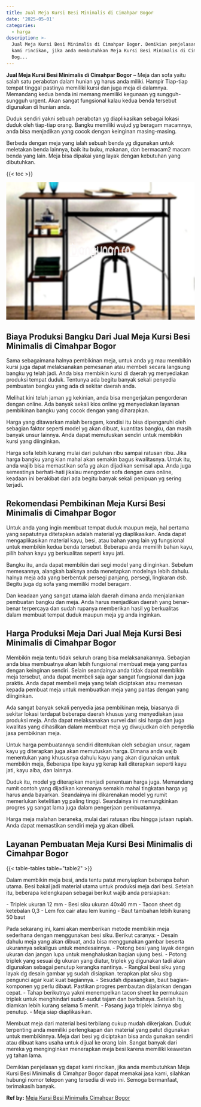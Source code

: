 ```yaml
---
title: Jual Meja Kursi Besi Minimalis di Cimahpar Bogor
date: '2025-05-01'
categories:
  - harga
description: >-
  Jual Meja Kursi Besi Minimalis di Cimahpar Bogor. Demikian penjelasan yg dapat
  kami rincikan, jika anda membutuhkan Meja Kursi Besi Minimalis di Cimahpar
  Bog...
---
```


**Jual Meja Kursi Besi Minimalis di Cimahpar Bogor** – Meja dan sofa yaitu salah satu perabotan dalam hunian yg harus anda miliki. Hampir Tiap-tiap tempat tinggal pastinya memiliki kursi dan juga meja di dalamnya. Memandang kedua benda ini memang memiliki kegunaan yg sungguh-sungguh urgent. Akan sangat fungsional kalau kedua benda tersebut digunakan di hunian anda.

Duduk sendiri yakni sebuah perabotan yg diaplikasikan sebagai lokasi duduk oleh tiap-tiap orang. Bangku memiliki wujud yg beragam macamnya, anda bisa menjadikan yang cocok dengan keinginan masing-masing.

Berbeda dengan meja yang ialah sebuah benda yg digunakan untuk meletakan benda lainnya, baik itu buku, makanan, dan bermacam2 macam benda yang lain. Meja bisa dipakai yang layak dengan kebutuhan yang dibutuhkan.

{{< toc >}}

![Jual Meja Kursi Besi Minimalis di Cimahpar Bogor](/images/jual-meja-besi-murah24.png)

## Biaya Produksi Bangku Dari Jual Meja Kursi Besi Minimalis di Cimahpar Bogor

Sama sebagaimana halnya pembikinan meja, untuk anda yg mau membikin kursi juga dapat melaksanakan pemesanan atau membeli secara langsung bangku yg telah jadi. Anda bisa membikin kursi di daerah yg menyediakan produksi tempat duduk. Tentunya ada begitu banyak sekali penyedia pembuatan bangku yang ada di sekitar daerah anda.

Melihat kini telah jaman yg kekinian, anda bisa mengerjakan pengorderan dengan online. Ada banyak sekali kios online yg menyediakan layanan pembikinan bangku yang cocok dengan yang diharapkan.

Harga yang ditawarkan malah beragam, kondisi itu bisa dipengaruhi oleh sebagian faktor seperti model yg akan dibuat, kuantitas bangku, dan masih banyak unsur lainnya. Anda dapat memutuskan sendiri untuk membikin kursi yang diinginkan.

Harga sofa lebih kurang mulai dari puluhan ribu sampai ratusan ribu. Jika harga bangku yang kian mahal akan semakin bagus kwalitasnya. Untuk itu, anda wajib bisa memastikan sofa yg akan dijadikan semisal apa. Anda juga semestinya berhati-hati jikalau mengorder sofa dengan cara online, keadaan ini berakibat dari ada begitu banyak sekali penipuan yg sering terjadi.

## Rekomendasi Pembikinan Meja Kursi Besi Minimalis di Cimahpar Bogor

Untuk anda yang ingin membuat tempat duduk maupun meja, hal pertama yang sepatutnya ditetapkan adalah material yg diaplikasikan. Anda dapat mengaplikasikan material kayu, besi, atau bahan yang lain yg fungsional untuk membikin kedua benda tersebut. Beberapa anda memilih bahan kayu, pilih bahan kayu yg berkualitas seperti kayu jati.

Bangku itu, anda dapat membikin dari segi model yang diinginkan. Sebelum memesannya, alangkah baiknya anda menetapkan modelnya lebih dahulu. halnya meja ada yang berbentuk persegi panjang, persegi, lingkaran dsb. Begitu juga dg sofa yang memiliki model beragam.

Dan keadaan yang sangat utama ialah daerah dimana anda menjalankan pembuatan bangku dan meja. Anda harus menjadikan daerah yang benar-benar terpercaya dan sudah rupanya memberikan hasil yg berkualitas dalam membuat tempat duduk maupun meja yg anda inginkan.

## Harga Produksi Meja Dari Jual Meja Kursi Besi Minimalis di Cimahpar Bogor

Membikin meja tentu tidak seluruh orang bisa melaksanakannya. Sebagian anda bisa membuatnya akan lebih fungsional membuat meja yang pantas dengan keinginan sendiri. Selain seandainya anda tidak dapat membikin meja tersebut, anda dapat membeli saja agar sangat fungsional dan juga praktis. Anda dapat membeli meja yang telah diciptakan atau memesan kepada pembuat meja untuk membuatkan meja yang pantas dengan yang diinginkan.

Ada sangat banyak sekali penyedia jasa pembikinan meja, biasanya di sekitar lokasi terdapat beberapa daerah khusus yang menyediakan jasa produksi meja. Anda dapat melaksanakan survei dari sisi harga dan juga kwalitas yang dihasilkan dalam membuat meja yg diwujudkan oleh penyedia jasa pembikinan meja.

Untuk harga pembuatannya sendiri ditentukan oleh sebagian unsur, ragam kayu yg diterapkan juga akan memutuskan harga. Dimana anda wajib menentukan yang khususnya dahulu kayu yang akan digunakan untuk membikin meja, Beberapa tipe kayu yg kerap kali diterapkan seperti kayu jati, kayu alba, dan lainnya.

Duduk itu, model yg diterapkan menjadi penentuan harga juga. Memandang rumit contoh yang dijadikan karenanya semakin mahal tingkatan harga yg harus anda bayarkan. Seandainya ini dikarenakan model yg rumit memerlukan ketelitian yg paling tinggi. Seandainya ini memungkinkan progres yg sangat lama juga dalam pengerjaan pembuatannya.

Harga meja malahan beraneka, mulai dari ratusan ribu hingga jutaan rupiah. Anda dapat memastikan sendiri meja yg akan dibeli.

## Layanan Pembuatan Meja Kursi Besi Minimalis di Cimahpar Bogor

{{< table-tables table="table2" >}}

Dalam membikin meja besi, anda tentu patut menyiapkan beberapa bahan utama. Besi bakal jadi material utama untuk produksi meja dari besi. Setelah itu, beberapa kelengkapan sebagai berikut wajib anda persiapkan:

\- Triplek ukuran 12 mm - Besi siku ukuran 40x40 mm - Tacon sheet dg ketebalan 0,3 - Lem fox cair atau lem kuning - Baut tambahan lebih kurang 50 baut

Pada sekarang ini, kami akan memberikan metode membikin meja sederhana dengan menggunakan besi siku. Berikut caranya: - Desain dahulu meja yang akan dibuat, anda bisa menggunakan gambar beserta ukurannya sekaligus untuk mendesainnya. - Potong besi yang layak dengan ukuran dan jangan lupa untuk menghaluskan bagian ujung besi. - Potong triplek yang sesuai dg ukuran yang diatur, triplek yg digunakan tadi akan digunakan sebagai penutup kerangka nantinya. - Rangkai besi siku yang layak dg desain gambar yg sudah disiapkan. terapkan plat siku sbg pengunci agar kuat kuat bagiannya. - Sesudah dipasangkan, baut bagian-komponen yg perlu dibaut. Pastikan progres pembautan dijalankan dengan cepat. - Tahap berikutnya yakni menempelkan tacon sheet ke permukaan triplek untuk menghindari sudut-sudut tajam dan berbahaya. Setelah itu, diamkan lebih kurang selama 5 menit. - Pasang juga triplek lainnya sbg penutup. - Meja siap diaplikasikan.

Membuat meja dari material besi terbilang cukup mudah dikerjakan. Duduk terpenting anda memiliki perlengkapan dan material yang patut digunakan untuk membikinnya. Meja dari besi yg diciptakan bisa anda gunakan sendiri atau dibuat kans usaha untuk dijual ke orang lain. Sangat banyak dari mereka yg menginginkan menerapkan meja besi karena memiliki keawetan yg tahan lama.

Demikian penjelasan yg dapat kami rincikan, jika anda membutuhkan Meja Kursi Besi Minimalis di Cimahpar Bogor dapat memakai jasa kami, silahkan hubungi nomor telepon yang tersedia di web ini. Semoga bermanfaat, terimakasih banyak.

**Ref by:** [Meja Kursi Besi Minimalis Cimahpar Bogor](https://id.wikipedia.org/wiki/Meja)

